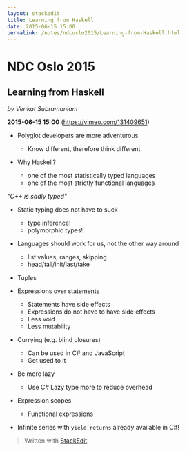 ```yaml
---
layout: stackedit
title: Learning from Haskell
date: 2015-06-15 15:00
permalink: /notes/ndcoslo2015/Learning-from-Haskell.html
---
```


# NDC Oslo 2015
## Learning from Haskell
*by Venkat Subramaniam*

**2015-06-15 15:00** (https://vimeo.com/131409651)

* Polyglot developers are more adventurous
	* Know different, therefore think different

* Why Haskell?
	* one of the most statistically typed languages
	* one of the most strictly functional languages

*"C++ is sadly typed"*

* Static typing does not have to suck
	* type inference!
	* polymorphic types!

* Languages should work for us, not the other way around

	* list values, ranges, skipping
	* head/tail/init/last/take

* Tuples

* Expressions over statements
	* Statements have side effects
	* Expressions do not have to have side effects
	* Less void
	* Less mutability

* Currying (e.g. blind closures)
	* Can be used in C# and JavaScript
	* Get used to it

* Be more lazy
	* Use C# Lazy type more to reduce overhead

* Expression scopes
	* Functional expressions

* Infinite series with `yield returns` already available in C#!
> Written with [StackEdit](https://stackedit.io/).